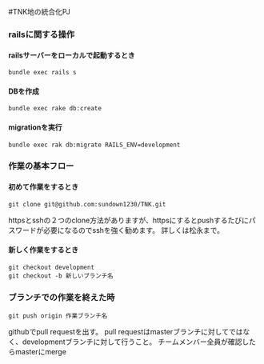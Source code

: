 #TNK地の統合化PJ



### railsに関する操作

#### railsサーバーをローカルで起動するとき
```
bundle exec rails s
```

#### DBを作成
```
bundle exec rake db:create
```

#### migrationを実行
```
bundle exec rak db:migrate RAILS_ENV=development
```


### 作業の基本フロー

#### 初めて作業をするとき
```
git clone git@github.com:sundown1230/TNK.git
```
httpsとsshの２つのclone方法がありますが、httpsにするとpushするたびにパスワードが必要になるのでsshを強く勧めます。
詳しくは松永まで。

#### 新しく作業をするとき

```
git checkout development
git checkout -b 新しいブランチ名
```

### ブランチでの作業を終えた時
```
git push origin 作業ブランチ名
```
githubでpull requestを出す。
pull requestはmasterブランチに対してではなく、developmentブランチに対して行うこと。
チームメンバー全員が確認したらmasterにmerge


